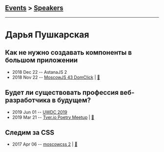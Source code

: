 ## [Events](../README.md) > [Speakers](../speakers.md)
---

# Дарья Пушкарская

## Как не нужно создавать компоненты в большом приложении
- 2018 Dec 22 -- AstanaJS 2    
- 2018 Nov 22 -- [MoscowJS 43 DomClick](https://youtu.be/vhHrHdtv7Po?t=2162)  | [:notebook:](https://cloud.mail.ru/public/JzW6/2uwWPHurY)  
## Будет ли существовать профессия веб-разработчика в будущем?
- 2019 Jun 01 -- [UWDC 2019](https://youtu.be/0Ol1XHk3vsA)    
- 2019 Mar 21 -- [Tver.io Poetry Meetup](https://youtu.be/1xerBSAwMEI)  | [:notebook:](http://tver.io/meetup/2019/03-poetry/slides/2019-tver-io-poetry-pushkarskaya.pdf)  
## Следим за CSS
- 2017 Apr 06 -- [moscowcss 2](https://www.youtube.com/watch?v=67ZnhTpsH-Y)  | [:notebook:](http://slides.com/d_pushkarskaya/css#/)  
